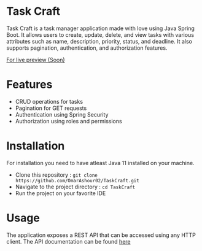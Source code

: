 # Task Craft
Task Craft is a task manager application made with love using Java Spring Boot. It allows users to create, update, delete, and view tasks with various attributes such as name, description, priority, status, and deadline. It also supports pagination, authentication, and authorization features.

[For live preview (Soon)](#)

# Features
- CRUD operations for tasks
- Pagination for GET requests
- Authentication using Spring Security
- Authorization using roles and permissions

# Installation 
For installation you need to have atleast Java 11 installed on your machine.

- Clone this repository : ```git clone https://github.com/OmarAshour02/TaskCraft.git```
- Navigate to the project directory : ```cd TaskCraft```
- Run the project on your favorite IDE

# Usage
The application exposes a REST API that can be accessed using any HTTP client. The API documentation can be found [here](http://localhost:8080/swagger-ui.html)

